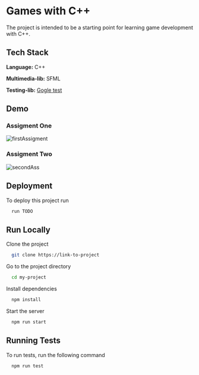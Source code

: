 # Games with C++

The project is intended to be a starting point for learning game development with C++.



## Tech Stack

**Language:** C++

**Multimedia-lib:** SFML

**Testing-lib:** [Gogle test](https://github.com/google/googletest)


## Demo

### Assigment One
![firstAssigment](https://github.com/RogerDurdn/games-core/assets/35942425/b5d5dc48-a00e-4f07-b6d3-c507a082ba5e)

### Assigment Two
![secondAss](https://github.com/RogerDurdn/games-core/assets/35942425/1c22c932-3e59-4d3c-9db5-7e8160112812)


## Deployment

To deploy this project run

```bash
  run TODO
```


## Run Locally

Clone the project

```bash
  git clone https://link-to-project
```

Go to the project directory

```bash
  cd my-project
```

Install dependencies

```bash
  npm install
```

Start the server

```bash
  npm run start
```


## Running Tests

To run tests, run the following command

```bash
  npm run test
```

